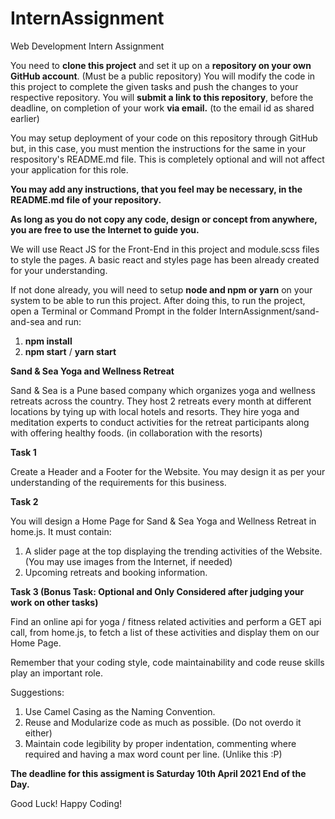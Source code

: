 # InternAssignment
Web Development Intern Assignment


You need to **clone this project** and set it up on a **repository on your own GitHub account**. (Must be a public repository)
You will modify the code in this project to complete the given tasks and push the changes to your respective repository.
You will **submit a link to this repository**, before the deadline, on completion of your work **via email.** (to the email id as shared earlier)

You may setup deployment of your code on this repository through GitHub but, in this case, you must mention the instructions for the same in your respository's README.md file. This is completely optional and will not affect your application for this role.

**You may add any instructions, that you feel may be necessary, in the README.md file of your repository.**

**As long as you do not copy any code, design or concept from anywhere, you are free to use the Internet to guide you.**

We will use React JS for the Front-End in this project and module.scss files to style the pages.
A basic react and styles page has been already created for your understanding.

If not done already, you will need to setup **node and npm or yarn** on your system to be able to run this project.
After doing this, to run the project, open a Terminal or Command Prompt in the folder InternAssignment/sand-and-sea and run:
  1. **npm install**
  2. **npm start** / **yarn start**

**Sand & Sea Yoga and Wellness Retreat**

Sand & Sea is a Pune based company which organizes yoga and wellness retreats across the country.
They host 2 retreats every month at different locations by tying up with local hotels and resorts.
They hire yoga and meditation experts to conduct activities for the retreat participants along with offering healthy foods. (in collaboration with the resorts)

**Task 1**

Create a Header and a Footer for the Website.
You may design it as per your understanding of the requirements for this business.

**Task 2**

You will design a Home Page for Sand & Sea Yoga and Wellness Retreat in home.js.
It must contain:
  1. A slider page at the top displaying the trending activities of the Website. (You may use images from the Internet, if needed)
  2. Upcoming retreats and booking information.

**Task 3 (Bonus Task: Optional and Only Considered after judging your work on other tasks)**

Find an online api for yoga / fitness related activities and perform a GET api call, from home.js, to fetch a list of these activities and display them on our Home Page.

Remember that your coding style, code maintainability and code reuse skills play an important role.

Suggestions:
  1. Use Camel Casing as the Naming Convention.
  2. Reuse and Modularize code as much as possible. (Do not overdo it either)
  3. Maintain code legibility by proper indentation, commenting where required and having a max word count per line. (Unlike this :P)

**The deadline for this assigment is Saturday 10th April 2021 End of the Day.**

Good Luck! Happy Coding!

